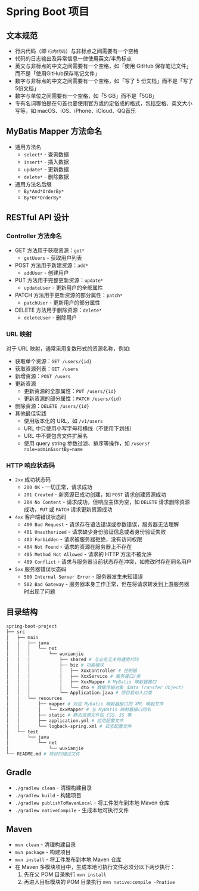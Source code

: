 # Spring Boot 项目

## 文本规范

- 行内代码（即 `行内代码`）与非标点之间需要有一个空格
- 代码的日志输出及异常信息一律使用英文/半角标点
- 英文与非标点的中文之间需要有一个空格，如「使用 GitHub 保存笔记文件」而不是「使用GitHub保存笔记文件」
- 数字与非标点的中文之间需要有一个空格，如「写了 5 份文档」而不是「写了5份文档」
- 数字与单位之间需要有一个空格，如「5 GB」而不是「5GB」
- 专有名词哪怕是在句首也要使用官方或约定俗成的格式，包括空格、英文大小写等，如 macOS、iOS、iPhone、iCloud、QQ音乐

## MyBatis Mapper 方法命名

- 通用方法名
    - `select*` - 查询数据
    - `insert*` - 插入数据
    - `update*` - 更新数据
    - `delete*` - 删除数据
- 通用方法名后缀
    - `By*And*OrderBy*`
    - `By*Or*OrderBy*`

## RESTful API 设计

### Controller 方法命名

- GET 方法用于获取资源：`get*`
    - `getUsers` - 获取用户列表
- POST 方法用于新建资源：`add*`
    - `addUser` - 创建用户
- PUT 方法用于完整更新资源：`update*`
    - `updateUser` - 更新用户的全部属性
- PATCH 方法用于更新资源的部分属性：`patch*`
    - `patchUser` - 更新用户的部分属性
- DELETE 方法用于删除资源：`delete*`
    - `deleteUser` - 删除用户

### URL 映射

对于 URL 映射，通常采用复数形式的资源名称，例如:

- 获取单个资源：`GET /users/{id}`
- 获取资源列表：`GET /users`
- 新增资源：`POST /users`
- 更新资源
    - 更新资源的全部属性：`PUT /users/{id}`
    - 更新资源的部分属性：`PATCH /users/{id}`
- 删除资源：`DELETE /users/{id}`
- 其他最佳实践
    - 使用版本化的 URL，如 `/v1/users`
    - URL 中只使用小写字母和横线（不使用下划线）
    - URL 中不要包含文件扩展名
    - 使用 query string 参数过滤、排序等操作，如 `/users?role=admin&sortBy=name`

### HTTP 响应状态码

- `2xx` 成功状态码
    - `200 OK` - 一切正常，请求成功
    - `201 Created` - 新资源已成功创建，如 `POST` 请求创建资源成功
    - `204 No Content` - 请求成功，但响应主体为空，如 `DELETE` 请求删除资源成功，`PUT` 或 `PATCH` 请求更新资源成功
- `4xx` 客户端错误状态码
    - `400 Bad Request` - 请求存在语法错误或参数错误，服务器无法理解
    - `401 Unauthorized` - 请求缺少身份验证信息或者身份验证失败
    - `403 Forbidden` - 请求被服务器拒绝，没有访问权限
    - `404 Not Found` - 请求的资源在服务器上不存在
    - `405 Method Not Allowed` - 请求的 HTTP 方法不被允许
    - `409 Conflict` - 请求与服务器当前状态存在冲突，如修改时存在同名用户
- `5xx` 服务器错误状态码
    - `500 Internal Server Error` - 服务器发生未知错误
    - `502 Bad Gateway` - 服务器本身工作正常，但在将请求转发到上游服务器时出现了问题

## 目录结构

```bash
spring-boot-project
├── src
│   ├── main
│   │   ├── java
│   │   │   └── net
│   │   │       └── wuxianjie
│   │   │           ├── shared # 与业务无关的通用代码
│   │   │           ├── biz # 功能模块
│   │   │           │   ├── XxxController # 控制器
│   │   │           │   ├── XxxService # 服务接口/类
│   │   │           │   ├── XxxMapper # MyBatis 映射器接口
│   │   │           │   └── dto # 数据传输对象（Data Transfer Object）
│   │   │           └── Application.java # 项目启动入口类
│   │   └── resources
│   │       ├── mapper # 对应 MyBatis 映射器接口的 XML 映射文件
│   │       │   └── XxxMapper # 与 MyBatis 映射器接口同名
│   │       ├── static # 静态资源文件如 CSS、JS 等
│   │       ├── application.yml # 应用配置文件
│   │       └── logback-spring.xml # 日志配置文件
│   └── test
│       └── java
│           └── net
│               └── wuxianjie
└── README.md # 项目的描述文件
```

## Gradle

- `./gradlew clean` - 清理构建目录
- `./gradlew build` - 构建项目
- `./gradlew publishToMavenLocal` - 将工件发布到本地 Maven 仓库
- `./gradlew nativeCompile` - 生成本地可执行文件

## Maven

- `mvn clean` - 清理构建目录
- `mvn package` - 构建项目
- `mvn install` - 将工件发布到本地 Maven 仓库
- 在 Maven 多模块项目中，生成本地可执行文件必须分以下两步执行：
    1. 先在父 POM 目录执行 `mvn install`
    2. 再进入目标模块的 POM 目录执行 `mvn native:compile -Pnative`